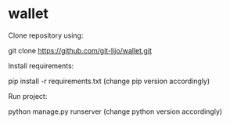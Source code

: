 # wallet

Clone repository using:

git clone https://github.com/git-lijo/wallet.git

Install requirements:

pip install -r requirements.txt
(change pip version accordingly)

Run project:

python manage.py runserver
(change python version accordingly)
